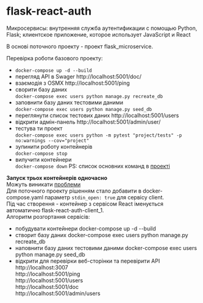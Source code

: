 # flask-react-auth
Микросервисы: внутренняя служба аутентификации с помощью Python, Flask; клиентское приложение, которое использует JavaScript и React

В основі поточного проекту - проект flask_microservice.  
 
 Перевірка роботи базового проекту:  
 - `docker-compose up -d --build`  
 - перегляд API в Swager http://localhost:5001/doc/  
 - взаємодія з OSMX http://localhost:5001/ping
 - сворити базу даних  
 `docker-compose exec users python manage.py recreate_db`
 - заповнити базу даних тестовими даними  
 `docker-compose exec users python manage.py seed_db`  
 - переглянути список тестових даних http://localhost:5001/users  
 - відкрити адмін-панель http://localhost:5001/admin/user/  
 - тестува ти проект  
 `docker-compose exec users python -m pytest "project/tests" -p no:warnings --cov="project"`  
 - зупинити роботу контейнерів  
 `docker-compose stop`
 - вилучити контейнери  
 `docker-compose down` 
 PS: список основних команд в [проекті](https://testdriven.io/courses/auth-flask-react/getting-started/)  
  
 **Запуск трьох контейнерів одночасно**  
 Можуть виникати [проблеми](https://dev.to/igmrrf/docker-react-exited-with-code-0-398n)  
 Для поточного проекту рішенням стало добавити в docker-compose.yaml параметр `stdin_open: true` для сервісу client.  
 Під час створення - контейнер з сервісом React іменується автоматично flask-react-auth-client_1.  
 Алгоритм розгортання сервісів:  
 - побудувати контейнери docker-compose up -d --build  
 - створит базу даних docker-compose exec users python manage.py recreate_db  
 - наповнити базу даних тестовими даними docker-compose exec users python manage.py seed_db  
 - відкрити для перевірки веб-сторінки та перевірити API  
 http://localhost:3007  
 http://localhost:5001/ping  
 http://localhost:5001/users  
 http://localhost:5001/doc  
 http://localhost:5001/admin/users
   
 
 